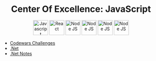 <h1 align="center">Center Of Excellence: JavaScript</h1>

<!-- Logos -->
<div align="center">
   <img title="Javascript" height="48" src="https://cdn4.iconfinder.com/data/icons/logos-and-brands/512/187_Js_logo_logos-48.png" />
   <img title="React" height="48" src="https://cdn4.iconfinder.com/data/icons/logos-3/600/React.js_logo-48.png" />
   <img title="Node JS" height="48" src="https://cdn.freelogovectors.net/wp-content/uploads/2019/02/sass-logo.png" />
   <img title="Node JS" height="48" src="https://seeklogo.com/images/C/c-sharp-c-logo-02F17714BA-seeklogo.com.png" />
   <img title="Node JS" height="48" src="https://www.typescriptlang.org/icons/icon-48x48.png?v=8944a05a8b601855de116c8a56d3b3ae" />
   <img title="Node JS" height="48" src="https://neosmart.net/blog/wp-content/uploads/2019/06/dot-NET-Core.png" />
</div>

<!-- Table of content -->
- [Codewars Challenges](./challenges/)
- [.Net](./NetCore/)
- [.Net Notes](./NetCore/Notes/)